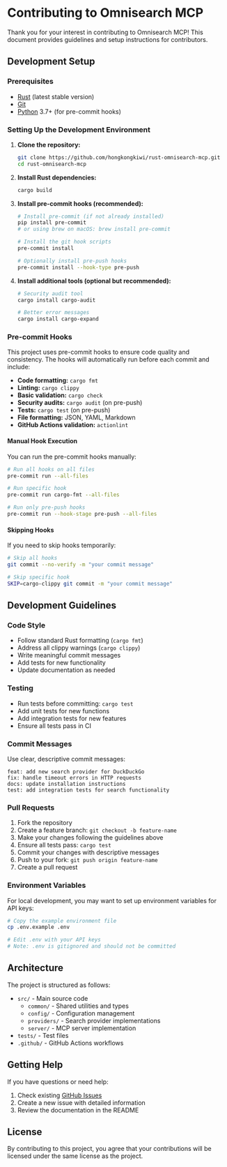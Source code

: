 # Contributing to Omnisearch MCP

Thank you for your interest in contributing to Omnisearch MCP! This document provides guidelines and setup instructions for contributors.

## Development Setup

### Prerequisites

- [Rust](https://rustup.rs/) (latest stable version)
- [Git](https://git-scm.com/)
- [Python](https://python.org/) 3.7+ (for pre-commit hooks)

### Setting Up the Development Environment

1. **Clone the repository:**
   ```bash
   git clone https://github.com/hongkongkiwi/rust-omnisearch-mcp.git
   cd rust-omnisearch-mcp
   ```

2. **Install Rust dependencies:**
   ```bash
   cargo build
   ```

3. **Install pre-commit hooks (recommended):**
   ```bash
   # Install pre-commit (if not already installed)
   pip install pre-commit
   # or using brew on macOS: brew install pre-commit
   
   # Install the git hook scripts
   pre-commit install
   
   # Optionally install pre-push hooks
   pre-commit install --hook-type pre-push
   ```

4. **Install additional tools (optional but recommended):**
   ```bash
   # Security audit tool
   cargo install cargo-audit
   
   # Better error messages
   cargo install cargo-expand
   ```

### Pre-commit Hooks

This project uses pre-commit hooks to ensure code quality and consistency. The hooks will automatically run before each commit and include:

- **Code formatting:** `cargo fmt`
- **Linting:** `cargo clippy`
- **Basic validation:** `cargo check`
- **Security audits:** `cargo audit` (on pre-push)
- **Tests:** `cargo test` (on pre-push)
- **File formatting:** JSON, YAML, Markdown
- **GitHub Actions validation:** `actionlint`

#### Manual Hook Execution

You can run the pre-commit hooks manually:

```bash
# Run all hooks on all files
pre-commit run --all-files

# Run specific hook
pre-commit run cargo-fmt --all-files

# Run only pre-push hooks
pre-commit run --hook-stage pre-push --all-files
```

#### Skipping Hooks

If you need to skip hooks temporarily:

```bash
# Skip all hooks
git commit --no-verify -m "your commit message"

# Skip specific hook
SKIP=cargo-clippy git commit -m "your commit message"
```

## Development Guidelines

### Code Style

- Follow standard Rust formatting (`cargo fmt`)
- Address all clippy warnings (`cargo clippy`)
- Write meaningful commit messages
- Add tests for new functionality
- Update documentation as needed

### Testing

- Run tests before committing: `cargo test`
- Add unit tests for new functions
- Add integration tests for new features
- Ensure all tests pass in CI

### Commit Messages

Use clear, descriptive commit messages:

```
feat: add new search provider for DuckDuckGo
fix: handle timeout errors in HTTP requests  
docs: update installation instructions
test: add integration tests for search functionality
```

### Pull Requests

1. Fork the repository
2. Create a feature branch: `git checkout -b feature-name`
3. Make your changes following the guidelines above
4. Ensure all tests pass: `cargo test`
5. Commit your changes with descriptive messages
6. Push to your fork: `git push origin feature-name`
7. Create a pull request

### Environment Variables

For local development, you may want to set up environment variables for API keys:

```bash
# Copy the example environment file
cp .env.example .env

# Edit .env with your API keys
# Note: .env is gitignored and should not be committed
```

## Architecture

The project is structured as follows:

- `src/` - Main source code
  - `common/` - Shared utilities and types
  - `config/` - Configuration management
  - `providers/` - Search provider implementations
  - `server/` - MCP server implementation
- `tests/` - Test files
- `.github/` - GitHub Actions workflows

## Getting Help

If you have questions or need help:

1. Check existing [GitHub Issues](https://github.com/hongkongkiwi/rust-omnisearch-mcp/issues)
2. Create a new issue with detailed information
3. Review the documentation in the README

## License

By contributing to this project, you agree that your contributions will be licensed under the same license as the project.